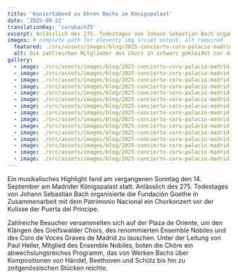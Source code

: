 ```yaml
---
title: 'Konzertabend zu Ehren Bachs im Königspalast'
date: '2025-09-22'
translationKey: 'corobach25'
excerpt: Anlässlich des 275. Todestages von Johann Sebastian Bach organisierte die Fundación Goethe in Zusammenarbeit mit dem Patrimonio Nacional ein Chorkonzert vor der Kulisse der Puerta del Príncipe.
images: # complete path for eleventy img srcset output, alt required
  featured: ./src/assets/images/blog/2025-concierto-coro-palacio-madrid-13.jpg
  alt: Die zahlreichen Mitglieder des Chors in schwarz gekleidet cor dem Palacio Real.
gallery:
  - image: ./src/assets/images/blog/2025-concierto-coro-palacio-madrid-01.jpg
  - image: ./src/assets/images/blog/2025-concierto-coro-palacio-madrid-02.jpg
  - image: ./src/assets/images/blog/2025-concierto-coro-palacio-madrid-03.jpg
  - image: ./src/assets/images/blog/2025-concierto-coro-palacio-madrid-04.jpg
  - image: ./src/assets/images/blog/2025-concierto-coro-palacio-madrid-05.jpg
  - image: ./src/assets/images/blog/2025-concierto-coro-palacio-madrid-06.jpg
  - image: ./src/assets/images/blog/2025-concierto-coro-palacio-madrid-07.jpg
  - image: ./src/assets/images/blog/2025-concierto-coro-palacio-madrid-08.jpg
  - image: ./src/assets/images/blog/2025-concierto-coro-palacio-madrid-09.jpg
  - image: ./src/assets/images/blog/2025-concierto-coro-palacio-madrid-10.jpg
  - image: ./src/assets/images/blog/2025-concierto-coro-palacio-madrid-11.jpg
  - image: ./src/assets/images/blog/2025-concierto-coro-palacio-madrid-12.jpg
  - image: ./src/assets/images/blog/2025-concierto-coro-palacio-madrid-13.jpg
  - image: ./src/assets/images/blog/2025-concierto-coro-palacio-madrid-14.jpg
  - image: ./src/assets/images/blog/2025-concierto-coro-palacio-madrid-15.jpg
---
```


Ein musikalisches Highlight fand am vergangenen Sonntag den 14. September am Madrider Königspalast statt. Anlässlich des 275. Todestages von Johann Sebastian Bach organisierte die Fundación Goethe in Zusammenarbeit mit dem Patrimonio Nacional ein Chorkonzert vor der Kulisse der Puerta del Príncipe.

Zahlreiche Besucher versammelten sich auf der Plaza de Oriente, um den Klängen des Greifswalder Chors, des renommierten Ensemble Nobiles und des Coro de Voces Graves de Madrid zu lauschen. Unter der Leitung von Paul Heller, Mitglied des Ensemble Nobiles, boten die Chöre ein abwechslungsreiches Programm, das von Werken Bachs über Kompositionen von Händel, Beethoven und Schütz bis hin zu zeitgenössischen Stücken reichte.
